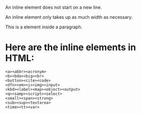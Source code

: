 An inline element does not start on a new line.

An inline element only takes up as much width as necessary.

This is a <span> element inside a paragraph.

# Here are the inline elements in HTML:
```
<a><abbr><acronym>
<b><bdo><big><br>
<button><cite><code>
<dfn><em><i><img><input>
<kbd><label><map><object><output>
<q><samp><script><select>
<small><span><strong>
<sub><sup><textarea>
<time><tt><var>
```
